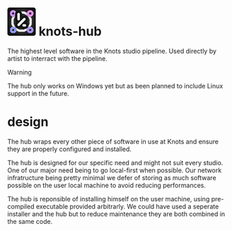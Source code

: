 # ![logo](icon.svg) knots-hub

The highest level software in the Knots studio pipeline. Used directly by
artist to interract with the pipeline.

> [!WARNING]
> The hub only works on Windows yet but as been planned to include Linux 
> support in the future.

# design

The hub wraps every other piece of software in use at Knots and ensure they
are properly configured and installed.

The hub is designed for our specific need and might not suit every studio. One
of our major need being to go local-first when possible. Our network infratructure
being pretty minimal we defer of storing as much software possible on the user
local machine to avoid reducing performances.

The hub is reponsible of installing himself on the user machine, using
pre-compiled executable provided arbitrarly. We could have used a seperate
installer and the hub but to reduce maintenance they are both combined in 
the same code.
